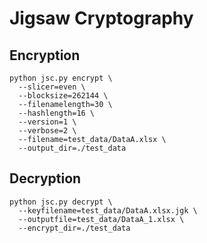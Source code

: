 # Jigsaw Cryptography

## Encryption

```
python jsc.py encrypt \
  --slicer=even \
  --blocksize=262144 \
  --filenamelength=30 \
  --hashlength=16 \
  --version=1 \
  --verbose=2 \
  --filename=test_data/DataA.xlsx \
  --output_dir=./test_data
```

## Decryption

```
python jsc.py decrypt \
  --keyfilename=test_data/DataA.xlsx.jgk \
  --outputfile=test_data/DataA_1.xlsx \
  --encrypt_dir=./test_data
```
